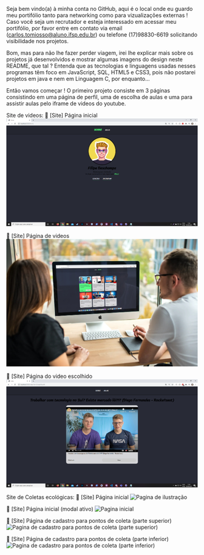 Seja bem vindo(a) à minha conta no GitHub, aqui é o local onde eu guardo meu portifólio tanto para networking como para vizualizações externas !
Caso você seja um recrutador e esteja interessado em acessar meu portifólio, por favor entre em contato via email (carlos.tomiosso@aluno.ifsp.edu.br) ou telefone (17)98830-6619 solicitando visibilidade nos projetos.

Bom, mas para não lhe fazer perder viagem, irei lhe explicar mais sobre os projetos já desenvolvidos e mostrar algumas imagens do design neste README, que tal ?
Entenda que as tecnologias e linguagens usadas nesses programas têm foco em JavaScript, SQL, HTML5 e CSS3, pois não postarei projetos em java e nem em Linguagem C, por enquanto...

Então vamos começar !
O primeiro projeto consiste em 3 páginas consistindo em uma página de perfil, uma de escolha de aulas e uma para assistir aulas pelo iframe de videos do youtube.

Site de videos:
🚀 [Site] Página inicial
![Pagina inicial](https://github.com/carlosrtj/readme/blob/master/Home.png)

🚀 [Site] Página de videos
![Pagina de ilustração](https://github.com/carlosrtj/readme/blob/master/smartmockups_keprp20o.jpg)

🚀 [Site] Página do video escolhido
![Pagina do video escolhido](https://github.com/carlosrtj/readme/blob/master/Video.png)

Site de Coletas ecológicas:
💜 [Site] Página inicial
![Pagina de ilustração](https://github.com/RepublikExtreme/NLW-RocketSeat/blob/master/Home.png)

💜 [Site] Página inicial (modal ativo)
![Pagina inicial](https://github.com/RepublikExtreme/NLW-RocketSeat/blob/master/Busca.png)

💜 [Site] Página de cadastro para pontos de coleta (parte superior)
![Pagina de cadastro para pontos de coleta (parte superior)](https://github.com/RepublikExtreme/NLW-RocketSeat/blob/master/Ponto%20de%20coleta.png)

💜 [Site] Página de cadastro para pontos de coleta (parte inferior)
![Pagina de cadastro para pontos de coleta (parte inferior)](https://github.com/RepublikExtreme/NLW-RocketSeat/blob/master/Ponto%20de%20coleta%2002.png)
